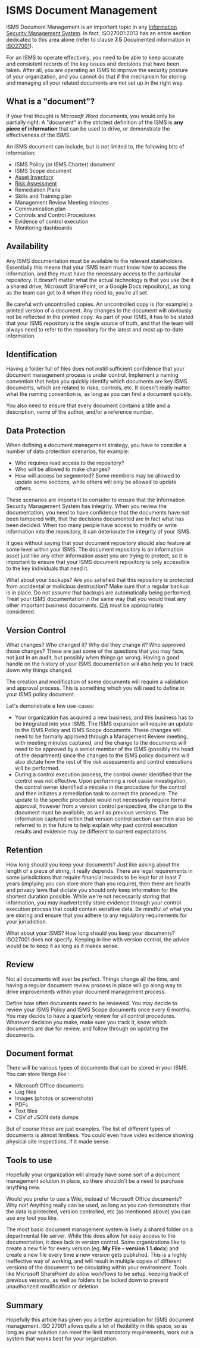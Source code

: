 # ISMS Document Management

ISMS Document Management is an important topic in any [Information Security Management System](what-is-an-isms.md). In fact, ISO27001:2013 has an entire section dedicated to this area alone (refer to clause **7.5** Documented information in [ISO27001](isms-iso-standards-summarised-list.md)).

For an ISMS to operate effectively, you need to be able to keep accurate and consistent records of the key issues and decisions that have been taken. After all, you are operating an ISMS to improve the security posture of your organization, and you cannot do that if the mechanism for storing and managing all your related documents are not set up in the right way.

## What is a "document"?

If your first thought is _Microsoft Word documents_, you would only be partially right. A "document" in the strictest definition of the ISMS is **any piece of information** that can be used to drive, or demonstrate the effectiveness of the ISMS.

An ISMS document can include, but is not limited to, the following bits of information:

* ISMS Policy (or ISMS Charter) document
* ISMS Scope document
* [Asset Inventory](inventory-of-assets.md)
* [Risk Assessment](risk-assessment.md)
* Remediation Plans
* Skills and Training plan
* Management Review Meeting minutes
* Communication plan
* Controls and Control Procedures
* Evidence of control execution
* Monitoring dashboards

## Availability

Any ISMS documentation must be available to the relevant stakeholders. Essentially this means that your ISMS team must know how to access the information, and they must have the necessary access to the particular repository. It doesn't matter what the actual technology is that you use (be it a shared drive, Microsoft SharePoint, or a Google Docs repository), as long as the team can get to it when they need to, you're all set.

Be careful with uncontrolled copies. An uncontrolled copy is (for example) a printed version of a document. Any changes to the document will obviously not be reflected in the printed copy. As part of your ISMS, it has to be stated that your ISMS repository is the single source of truth, and that the team will always need to refer to the repository for the latest and most up-to-date information.

## Identification

Having a folder full of files does not instill sufficient confidence that your document management process is under control. Implement a naming convention that helps you quickly identify which documents are key ISMS documents, which are related to risks, controls, etc. It doesn't really matter what the naming convention is, as long as you can find a document quickly.

You also need to ensure that every document contains a title and a description, name of the author, and/or a reference number.

## Data Protection

When defining a document management strategy, you have to consider a number of data protection scenarios, for example:

* Who requires read access to the repository?
* Who will be allowed to make changes?
* How will access be segmented? Some members may be allowed to update some sections, while others will only be allowed to update others.

These scenarios are important to consider to ensure that the Information Security Management System has integrity. When you review the documentation, you need to have confidence that the documents have not been tampered with, that the decisions documented are in fact what has been decided. When too many people have access to modify or write information into the repository, it can deteriorate the integrity of your ISMS.

It goes without saying that your document repository should also feature at some level within your ISMS. The document repository is an information asset just like any other information asset you are trying to protect, so it is important to ensure that your ISMS document repository is only accessible to the key individuals that need it.

What about your backups? Are you satisfied that this repository is protected from accidental or malicious destruction? Make sure that a regular backup is in place. Do not assume that backups are automatically being performed. Treat your ISMS documentation in the same way that you would treat any other important business documents. [CIA](what-is-the-cia-in-the-isms.md) must be appropriately considered.

## Version Control

What changes? Who changed it? Why did they change it? Who approved those changes? These are just some of the questions that you may face, not just in an audit, but possibly when things go wrong. Having a good handle on the history of your ISMS documentation will also help you to track down why things changed.

The creation and modification of some documents will require a validation and approval process. This is something which you will need to define in your ISMS policy document.

Let's demonstrate a few use-cases:

* Your organization has acquired a new business, and this business has to be integrated into your ISMS. The ISMS expansion will require an update to the ISMS Policy and ISMS Scope documents. These changes will need to be formally approved through a Management Review meeting, with meeting minutes captured, and the change to the documents will need to be approved by a senior member of the ISMS (possibly the head of the department) since the changes to the ISMS policy document will also dictate how the rest of the risk assessments and control executions will be performed.
* During a control execution process, the control owner identified that the control was not effective. Upon performing a root cause investigation, the control owner identified a mistake in the procedure for the control and then initiates a remediation task to correct the procedure. The update to the specific procedure would not necessarily require formal approval, however from a version control perspective, the change to the document must be available, as well as previous versions. The information captured within that version control section can then also be referred to in the future to help explain why past control execution results and evidence may be different to current expectations.

## Retention

How long should you keep your documents? Just like asking about the length of a piece of string, it really depends. There are legal requirements in some jurisdictions that require financial records to be kept for at least 7 years (implying you can store more than you require), then there are health and privacy laws that dictate you should only keep information for the shortest duration possible. While we're not necessarily storing that information, you may inadvertently store evidence through your control execution process that could contain sensitive data. Be mindful of what you are storing and ensure that you adhere to any regulatory requirements for your jurisdiction.

What about your ISMS? How long should you keep your documents? ISO27001 does not specify. Keeping in line with version control, the advice would be to keep it as long as it makes sense.

## Review

Not all documents will ever be perfect. Things change all the time, and having a regular document review process in place will go along way to drive improvements within your document management process.

Define how often documents need to be reviewed. You may decide to review your ISMS Policy and ISMS Scope documents once every 6 months. You may decide to have a quarterly review for all control procedures. Whatever decision you make, make sure you track it, know which documents are due for review, and follow through on updating the documents.

## Document format

There will be various types of documents that can be stored in your ISMS. You can store things like :

* Microsoft Office documents
* Log files
* Images (photos or screenshots)
* PDFs
* Text files
* CSV of JSON data dumps

But of course these are just examples. The list of different types of documents is almost limitless. You could even have video evidence showing physical site inspections, if it made sense.

## Tools to use

Hopefully your organization will already have some sort of a document management solution in place, so there shouldn't be a need to purchase anything new.

Would you prefer to use a Wiki, instead of Microsoft Office documents? Why not! Anything really can be used, as long as you can demonstrate that the data is protected, version controlled, etc (as mentioned above) you can use any tool you like.

The most basic document management system is likely a shared folder on a departmental file server. While this does allow for easy access to the documentation, it does lack in version control. Some organizations like to create a new file for every version (eg. **My File – version 1.1.docx**) and create a new file every time a new version gets published. This is a highly ineffective way of working, and will result in multiple copies of different versions of the document to be circulating within your environment. Tools like Microsoft SharePoint do allow workflows to be setup, keeping track of previous versions, as well as folders to be locked down to prevent unauthorized modification or deletion.

## Summary

Hopefully this article has given you a better appreciation for ISMS document management. ISO 27001 allows quite a lot of flexibility in this space, so as long as your solution can meet the limit mandatory requirements, work out a system that works best for your organization.